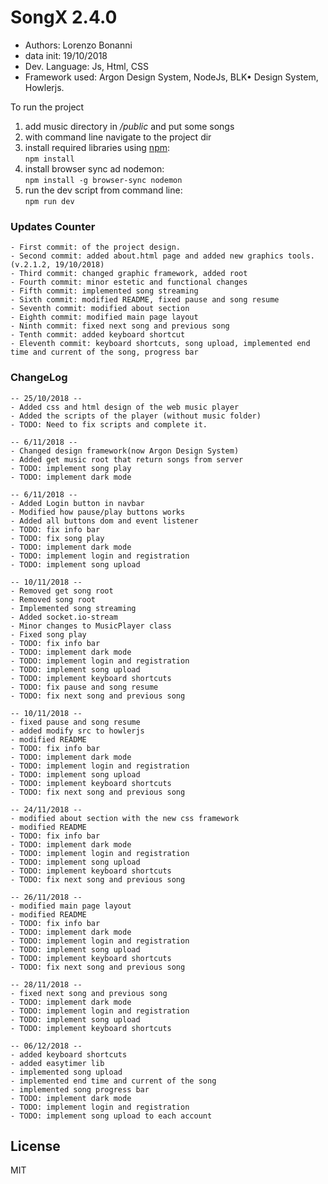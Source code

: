 # SongX 2.4.0

- Authors: Lorenzo Bonanni
- data init: 19/10/2018
- Dev. Language: Js, Html, CSS
- Framework used: Argon Design System, NodeJs, BLK• Design System, Howlerjs.

To run the project 
1. add music directory in */public* and put some songs
2. with command line navigate to the project dir
3. install required libraries using [npm](https://www.npmjs.com/get-npm):  
`npm install`
4. install browser sync ad nodemon:  
 `npm install -g browser-sync nodemon`
5. run the dev script from command line:  
`npm run dev`

### Updates Counter
```
- First commit: of the project design.
- Second commit: added about.html page and added new graphics tools. (v.2.1.2, 19/10/2018)
- Third commit: changed graphic framework, added root
- Fourth commit: minor estetic and functional changes
- Fifth commit: implemented song streaming
- Sixth commit: modified README, fixed pause and song resume
- Seventh commit: modified about section
- Eighth commit: modified main page layout
- Ninth commit: fixed next song and previous song
- Tenth commit: added keyboard shortcut
- Eleventh commit: keyboard shortcuts, song upload, implemented end time and current of the song, progress bar
```
### ChangeLog
```
-- 25/10/2018 --
- Added css and html design of the web music player
- Added the scripts of the player (without music folder)
- TODO: Need to fix scripts and complete it.

-- 6/11/2018 --
- Changed design framework(now Argon Design System)
- Added get music root that return songs from server
- TODO: implement song play
- TODO: implement dark mode

-- 6/11/2018 --
- Added Login button in navbar
- Modified how pause/play buttons works
- Added all buttons dom and event listener
- TODO: fix info bar
- TODO: fix song play
- TODO: implement dark mode
- TODO: implement login and registration
- TODO: implement song upload

-- 10/11/2018 --
- Removed get song root
- Removed song root
- Implemented song streaming
- Added socket.io-stream
- Minor changes to MusicPlayer class
- Fixed song play
- TODO: fix info bar
- TODO: implement dark mode
- TODO: implement login and registration
- TODO: implement song upload
- TODO: implement keyboard shortcuts
- TODO: fix pause and song resume
- TODO: fix next song and previous song

-- 10/11/2018 --
- fixed pause and song resume
- added modify src to howlerjs
- modified README
- TODO: fix info bar
- TODO: implement dark mode
- TODO: implement login and registration
- TODO: implement song upload
- TODO: implement keyboard shortcuts
- TODO: fix next song and previous song

-- 24/11/2018 --
- modified about section with the new css framework
- modified README
- TODO: fix info bar
- TODO: implement dark mode
- TODO: implement login and registration
- TODO: implement song upload
- TODO: implement keyboard shortcuts
- TODO: fix next song and previous song

-- 26/11/2018 --
- modified main page layout
- modified README
- TODO: fix info bar
- TODO: implement dark mode
- TODO: implement login and registration
- TODO: implement song upload
- TODO: implement keyboard shortcuts
- TODO: fix next song and previous song

-- 28/11/2018 --
- fixed next song and previous song
- TODO: implement dark mode
- TODO: implement login and registration
- TODO: implement song upload
- TODO: implement keyboard shortcuts

-- 06/12/2018 --
- added keyboard shortcuts
- added easytimer lib
- implemented song upload
- implemented end time and current of the song
- implemented song progress bar
- TODO: implement dark mode
- TODO: implement login and registration
- TODO: implement song upload to each account

```


License
----

MIT

